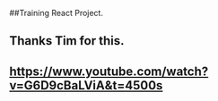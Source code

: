##Training React Project. 
## Thanks Tim for this. 
## https://www.youtube.com/watch?v=G6D9cBaLViA&t=4500s
